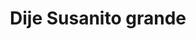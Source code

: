 ---
title: Dije Susanito grande
date: 
draft: false

# descripcion
description : Dije de plata y cristal. Se puede armar el conjunto con la cadena y los aros haciendo juego

materials: Plata 925

color: Plateado y cristal

dimensions: 0,8cm diam

code: 02-19-0416

type: "Dijes"

categories: []

# Images
# first image will be shown in the product page
images:
  # - image: "images/path_to_image"
  # La ubicacion de las imagenes es imagenes/Dijes/Dijes.Cristal/02-19-0416-dije-susanito-grande
  - image: "./images/dijes/cristal/02-19-0416-dije-susanito-grande_a.JPG"
  - image: "./images/dijes/cristal/02-19-0416-dije-susanito-grande_b.JPG"
  - image: "./images/dijes/cristal/02-19-0416-dije-susanito-grande_c.JPG"
---